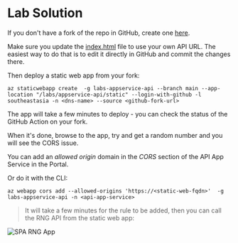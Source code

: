# Lab Solution

If you don't have a fork of the repo in GitHub, create one [here](https://github.com/azureauthority/azure/fork).

Make sure you update the [index.html](static/index.html) file to use your own API URL. The easiest way to do that is to edit it directly in GitHub and commit the changes there.

Then deploy a static web app from your fork:

```
az staticwebapp create  -g labs-appservice-api --branch main --app-location "/labs/appservice-api/static" --login-with-github -l southeastasia -n <dns-name> --source <github-fork-url>
```

The app will take a few minutes to deploy - you can check the status of the GitHub Action on your fork. 

When it's done, browse to the app, try and get a random number and you will see the CORS issue.

You can add an _allowed origin_ domain in the _CORS_ section of the API App Service in the Portal.

Or do it with the CLI:

```
az webapp cors add --allowed-origins 'https://<static-web-fqdn>'  -g labs-appservice-api -n <api-app-service>
```

> It will take a few minutes for the rule to be added, then you can call the RNG API from the static web app:

![SPA RNG App](/img/rng-spa.png)
